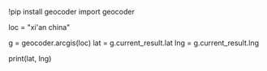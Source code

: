 !pip install geocoder
import geocoder



loc = "xi'an china"

g = geocoder.arcgis(loc)
lat = g.current_result.lat
lng = g.current_result.lng

print(lat, lng)
